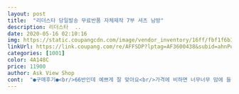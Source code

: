 ```yaml
---
layout: post 
title:  "리더스타 당일발송 무료반품 자체제작 7부 셔츠 남방" 
description: 리더스타  ..
date: 2020-05-16 02:10:16 
img: https://static.coupangcdn.com/image/vendor_inventory/16ff/fbf1f6b11cc2ae4442bad3d55afa501c4fc81aeb24b3248a384e5ffb51df.jpg 
linkUrl: https://link.coupang.com/re/AFFSDP?lptag=AF3600438&subid=ahnPublicAsk&pageKey=265045241&itemId=831009089&vendorItemId=5114791553&traceid=V0-113-e800c5cbcd5be7f4 
categories: [1001] 
color: 4A148C 
price: 11900 
author: Ask View Shop 
cont:  "●구매후기●<br/>66반인데 예쁘게 잘 맞아요<br/>가격에 비하면 너무너무 맘에 들어요<br/>그래서 실망이 좀 더 큰 것 같아요.<br/><br/>날씬하신분은 괜찮을 것 같은데<br/>느낌이예요.<br/><br/>다른색도 사야하나 고민중이네요<br/>들러붙지않고 가슬한<br/>배송은  좋아요.<br/><br/>보는 사람마다 이쁘다고하네요<br/>상품평이 좋아서 기대치가 너무 높았나봐요.<br/><br/>속옷 핑크색이 조금 비쳐보여요<br/>옷 실밥도 많고<br/>원단이 좀 싼티나지만<br/>재질도 그냥 그래요.<br/><br/>저는 통통족인지라<br/>참 태도 안 살고 안 예뻐요.<br/><br/>" 
---
```

